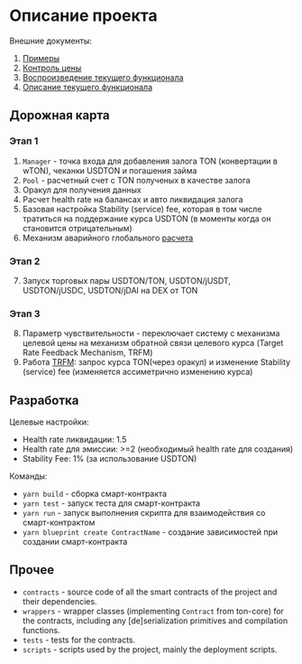 # Описание проекта

Внешние документы:

1. [Примеры](/docs/examples.md)
2. [Контроль цены](/docs/price_control.md)
3. [Воспроизведение текущего функционала](/docs/test_flow.md)
4. [Описание текущего функционала](/docs/contracts.md)

## Дорожная карта

### Этап 1

1. `Manager` - точка входа для добавления залога TON (конвертации в wTON), чеканки USDTON и погашения займа
2. `Pool` - расчетный счет с TON полученых в качестве залога
3. Оракул для получения данных
4. Расчет health rate на балансах и авто ликвидация залога
5. Базовая настройка Stability (service) fee, которая в том числе тратиться на поддержание курса USDTON (в моменты когда он становится отрицательным)
6. Механизм аварийного глобального [расчета](/docs/price_control.md#глобальный-расчет)

### Этап 2

7. Запуск торговых пары USDTON/TON, USDTON/jUSDT, USDTON/jUSDC, USDTON/jDAI на DEX от TON

### Этап 3

8. Параметр чувствительности - переключает систему с механизма целевой цены на механизм обратной связи целевого курса (Target Rate Feedback Mechanism, TRFM)
9. Работа [TRFM](/docs/price_control.md#2-этап-переключение-с-целевой-цены-на-механизм-обратной-связи-целевого-курса---trfm): запрос курса TON(через оракул) и изменение Stability (service) fee (изменяется ассиметрично изменению курса)

## Разработка

Целевые настройки:

-   Health rate ликвидации: 1.5
-   Health rate для эмиссии: >=2 (необходимый health rate для создания)
-   Stability Fee: 1% (за использование USDTON)

Команды:

-   `yarn build` - сборка смарт-контракта
-   `yarn test` - запуск теста для смарт-контракта
-   `yarn run` - запуск выполнения скрипта для взаимодействия со смарт-контрактом
-   `yarn blueprint create ContractName` - создание зависимостей при создании смарт-контракта

## Прочее

-   `contracts` - source code of all the smart contracts of the project and their dependencies.
-   `wrappers` - wrapper classes (implementing `Contract` from ton-core) for the contracts, including any [de]serialization primitives and compilation functions.
-   `tests` - tests for the contracts.
-   `scripts` - scripts used by the project, mainly the deployment scripts.
